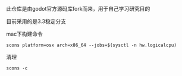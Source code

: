 此仓库是由godot官方源码库fork而来，用于自己学习研究目的

目前采用的是3.3稳定分支

mac下构建命令
```shell
scons platform=osx arch=x86_64 --jobs=$(sysctl -n hw.logicalcpu)
```

清理
```shell
scons -c
```